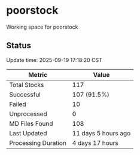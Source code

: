 # poorstock
Working space for poorstock

## Status
Update time: 2025-09-19 17:18:20 CST

| Metric | Value |
|--------|-------|
| Total Stocks | 117 |
| Successful | 107 (91.5%) |
| Failed | 10 |
| Unprocessed | 0 |
| MD Files Found | 108 |
| Last Updated | 11 days 5 hours ago |
| Processing Duration | 4 days 17 hours |

